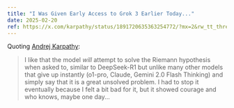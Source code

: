 ```yaml
---
title: "I Was Given Early Access to Grok 3 Earlier Today..."
date: 2025-02-20
ref: https://x.com/karpathy/status/1891720635363254772/?mx=2&rw_tt_thread=True
---
```



Quoting [Andrej Karpathy](https://x.com/karpathy/status/1891720635363254772/?mx=2&rw_tt_thread=True):

> I like that the model *will* attempt to solve the Riemann hypothesis when asked to, similar to DeepSeek-R1 but unlike many other models that give up instantly (o1-pro, Claude, Gemini 2.0 Flash Thinking) and simply say that it is a great unsolved problem. I had to stop it eventually because I felt a bit bad for it, but it showed courage and who knows, maybe one day...